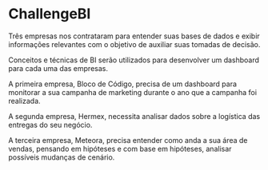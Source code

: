 # ChallengeBI
Três empresas nos contrataram para entender suas bases de dados e exibir informações relevantes com o objetivo de auxiliar suas tomadas de decisão.

Conceitos e técnicas de BI serão utilizados para desenvolver um dashboard para cada uma das empresas.

A primeira empresa, Bloco de Código, precisa de um dashboard para monitorar a sua campanha de marketing durante o ano que a campanha foi realizada.

A segunda empresa, Hermex, necessita analisar dados sobre a logística das entregas do seu negócio.

A terceira empresa, Meteora, precisa entender como anda a sua área de vendas, pensando em hipóteses e com base em hipóteses, analisar possíveis mudanças de cenário.
